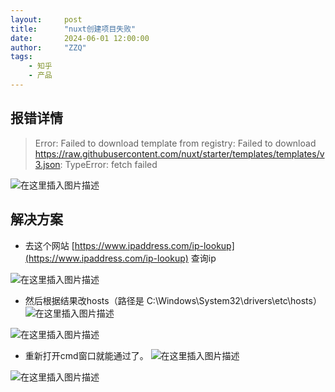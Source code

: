 ```yaml
---
layout:     post
title:      "nuxt创建项目失败"
date:       2024-06-01 12:00:00
author:     "ZZQ"
tags:
    - 知乎
    - 产品
---
```


## 报错详情
>Error: Failed to download template from registry: Failed to download https://raw.githubusercontent.com/nuxt/starter/templates/templates/v3.json: TypeError: fetch failed


![在这里插入图片描述](https://i-blog.csdnimg.cn/blog_migrate/547f5247c444b4c87899cf31f4a883a3.png)


## 解决方案

- 去这个网站 [https://www.ipaddress.com/ip-lookup](https://www.ipaddress.com/ip-lookup) 查询ip

![在这里插入图片描述](https://i-blog.csdnimg.cn/blog_migrate/47a928ecb87d4b32d075302141faab73.png)
- 然后根据结果改hosts（路径是 C:\Windows\System32\drivers\etc\hosts）
![在这里插入图片描述](https://i-blog.csdnimg.cn/blog_migrate/6f419069ee3f48315bb5f32246bc7d9f.png)

![在这里插入图片描述](https://i-blog.csdnimg.cn/blog_migrate/52c29e34021051d7f5dc7f8645bb25d2.png)
- 重新打开cmd窗口就能通过了。
![在这里插入图片描述](https://i-blog.csdnimg.cn/blog_migrate/7ab76700cb9f7306ddc147ab180f9e5c.png)

![在这里插入图片描述](https://i-blog.csdnimg.cn/blog_migrate/3e1a015b688eee5f48a59dc1bd7f276c.png)
